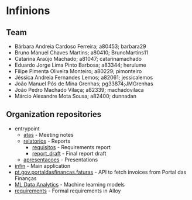 # Infinions

## Team
* Bárbara Andreia Cardoso Ferreira; a80453; barbara29
* Bruno Manuel Chaves Martins; a80410; BrunoMartins11
* Catarina Araújo Machado; a81047; catarinamachado
* Eduardo Jorge Lima Pinto Barbosa; a83344; herulume
* Filipe Pimenta Oliveira Monteiro; a80229; pimonteiro
* Jéssica Andreia Fernandes Lemos; a82061; jessicalemos
* João Manuel Pós de Mina Grenhas; pg33874;JMGrenhas
* João Pedro Machado Vilaça; a82339; machadovilaca
* Márcio Alexandre Mota Sousa; a82400; dunnadan

## Organization repositories
* entrypoint
    * [atas](https://github.com/Infinions/entrypoint/tree/main/atas) - Meeting notes
    * [relatorios](https://github.com/Infinions/entrypoint/tree/main/relatorios) - Reports
        * [requisitos](https://github.com/Infinions/entrypoint/tree/main/relatorios/requisitos.pdf) - Requirements report
        * [report_draft](https://github.com/Infinions/entrypoint/tree/main/relatorios/draft.pdf) - Final report draft
    * [apresentacoes](https://github.com/Infinions/entrypoint/tree/main/apresentacoes) - Presentations
* [infin](https://github.com/Infinions/infin) - Main application
* [pt.gov.portaldasfinancas.faturas](https://github.com/Infinions/pt.gov.portaldasfinancas.faturas) - API to fetch invoices from Portal das Finanças
* [ML Data Analytics](https://github.com/Infinions/ml-data-analytics) - Machine learning models
* [requirements](https://github.com/Infinions/requirements) - Formal requirements in Alloy
